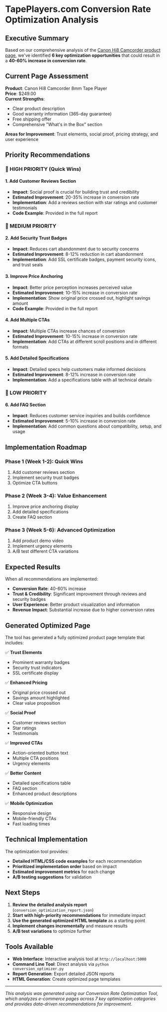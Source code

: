 # TapePlayers.com Conversion Rate Optimization Analysis

## Executive Summary

Based on our comprehensive analysis of the [Canon Hi8 Camcorder product page](https://tapeplayers.com/products/canon-hi8-camcorder-tape-player-w-new-battery-usb-digitizing-software), we've identified **6 key optimization opportunities** that could result in a **40-60% increase in conversion rate**.

## Current Page Assessment

**Product**: Canon Hi8 Camcorder 8mm Tape Player  
**Price**: $249.00  
**Current Strengths**:
- Clear product description
- Good warranty information (365-day guarantee)
- Free shipping offer
- Comprehensive "What's in the Box" section

**Areas for Improvement**: Trust elements, social proof, pricing strategy, and user experience

## Priority Recommendations

### 🚀 HIGH PRIORITY (Quick Wins)

#### 1. Add Customer Reviews Section
- **Impact**: Social proof is crucial for building trust and credibility
- **Estimated Improvement**: 20-35% increase in conversion rate
- **Implementation**: Add a reviews section with star ratings and customer testimonials
- **Code Example**: Provided in the full report

### 🔧 MEDIUM PRIORITY

#### 2. Add Security Trust Badges
- **Impact**: Reduces cart abandonment due to security concerns
- **Estimated Improvement**: 8-12% reduction in cart abandonment
- **Implementation**: Add SSL certificate badges, payment security icons, and trust seals

#### 3. Improve Price Anchoring
- **Impact**: Better price perception increases perceived value
- **Estimated Improvement**: 10-15% increase in conversion rate
- **Implementation**: Show original price crossed out, highlight savings amount
- **Code Example**: Provided in the full report

#### 4. Add Multiple CTAs
- **Impact**: Multiple CTAs increase chances of conversion
- **Estimated Improvement**: 10-15% increase in conversion rate
- **Implementation**: Add CTAs at different scroll positions and in different formats

#### 5. Add Detailed Specifications
- **Impact**: Detailed specs help customers make informed decisions
- **Estimated Improvement**: 8-12% increase in conversion rate
- **Implementation**: Add a specifications table with all technical details

### 📝 LOW PRIORITY

#### 6. Add FAQ Section
- **Impact**: Reduces customer service inquiries and builds confidence
- **Estimated Improvement**: 5-10% increase in conversion rate
- **Implementation**: Add common questions about compatibility, setup, and usage

## Implementation Roadmap

### Phase 1 (Week 1-2): Quick Wins
1. Add customer reviews section
2. Implement security trust badges
3. Optimize CTA buttons

### Phase 2 (Week 3-4): Value Enhancement
1. Improve price anchoring display
2. Add detailed specifications
3. Create FAQ section

### Phase 3 (Week 5-6): Advanced Optimization
1. Add product demo video
2. Implement urgency elements
3. A/B test different CTA variations

## Expected Results

When all recommendations are implemented:

- **Conversion Rate**: 40-60% increase
- **Trust & Credibility**: Significant improvement through reviews and security badges
- **User Experience**: Better product visualization and information
- **Revenue Impact**: Substantial increase due to higher conversion rates

## Generated Optimized Page

The tool has generated a fully optimized product page template that includes:

✅ **Trust Elements**
- Prominent warranty badges
- Security trust indicators
- SSL certificate display

✅ **Enhanced Pricing**
- Original price crossed out
- Savings amount highlighted
- Clear value proposition

✅ **Social Proof**
- Customer reviews section
- Star ratings
- Testimonials

✅ **Improved CTAs**
- Action-oriented button text
- Multiple CTA positions
- Urgency elements

✅ **Better Content**
- Detailed specifications table
- FAQ section
- Enhanced product descriptions

✅ **Mobile Optimization**
- Responsive design
- Mobile-friendly CTAs
- Fast loading times

## Technical Implementation

The optimization tool provides:
- **Detailed HTML/CSS code examples** for each recommendation
- **Prioritized implementation order** based on impact
- **Estimated improvement metrics** for each change
- **A/B testing suggestions** for validation

## Next Steps

1. **Review the detailed analysis report** (`conversion_optimization_report.json`)
2. **Start with high-priority recommendations** for immediate impact
3. **Use the generated optimized HTML template** as a starting point
4. **Implement changes incrementally** and measure results
5. **A/B test variations** to optimize further

## Tools Available

- **Web Interface**: Interactive analysis tool at `http://localhost:5000`
- **Command Line Tool**: Direct analysis via `python conversion_optimizer.py`
- **Report Generation**: Export detailed JSON reports
- **HTML Generation**: Create optimized page templates

---

*This analysis was generated using our Conversion Rate Optimization Tool, which analyzes e-commerce pages across 7 key optimization categories and provides data-driven recommendations for improvement.* 